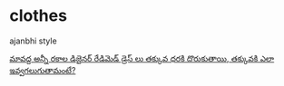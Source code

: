 # clothes

ajanbhi style

[మావద్ద అన్నీ రకాల డిజైనర్ రేడిమెడ్ డ్రెస్ లు తక్కువ ధరకి దొరుకుతాయి, తక్కువకి ఎలా ఇవ్వగలుగుతామంటే?](https://www.youtube.com/watch?v=0DiPie8xqWg)
